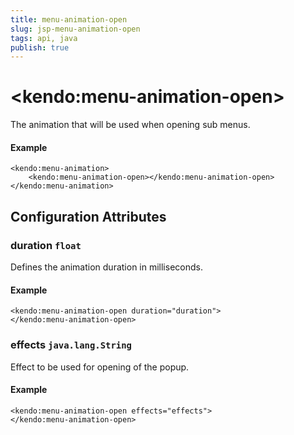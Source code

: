 ```yaml
---
title: menu-animation-open
slug: jsp-menu-animation-open
tags: api, java
publish: true
---
```


# \<kendo:menu-animation-open\>

The animation that will be used when opening sub menus.

#### Example
    <kendo:menu-animation>
        <kendo:menu-animation-open></kendo:menu-animation-open>
    </kendo:menu-animation>

## Configuration Attributes

### duration `float`

Defines the animation duration in milliseconds.

#### Example
    <kendo:menu-animation-open duration="duration">
    </kendo:menu-animation-open>

### effects `java.lang.String`

Effect to be used for opening of the popup.

#### Example
    <kendo:menu-animation-open effects="effects">
    </kendo:menu-animation-open>

